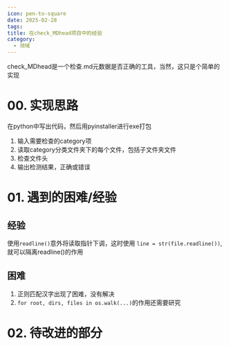 ```yaml
---
icon: pen-to-square
date: 2025-02-28
tags: 
title: 在check_MDhead项目中的经验
category:
  - 领域
---
```

check_MDhead是一个检查.md元数据是否正确的工具，当然，这只是个简单的实现
# 00. 实现思路
在python中写出代码，然后用pyinstaller进行exe打包
1. 输入需要检查的category项
2. 读取category分类文件夹下的每个文件，包括子文件夹文件
3. 检查文件头
4. 输出检测结果，正确或错误

# 01. 遇到的困难/经验
##  经验
使用`readline()`意外将读取指针下调，这时使用
`line = str(file.readline())`,就可以隔离readline()的作用
## 困难
1. 正则匹配汉字出现了困难，没有解决
2. `for root, dirs, files in os.walk(...)`的作用还需要研究

# 02. 待改进的部分
